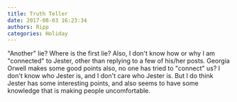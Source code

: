 ```yaml
---
title: Truth Teller
date: 2017-08-03 16:23:34
authors: Ripp
categories: Holiday
---
```


 "Another" lie?  Where is the first lie? Also, I don't know how or why I am "connected" to Jester, other than replying to a few of his/her posts. Georgia Orwell makes some good points also, no one has tried to "connect" us? I don't know who Jester is, and I don't care who Jester is. But I do think Jester has some interesting points, and also seems to have some knowledge that is making people uncomfortable.